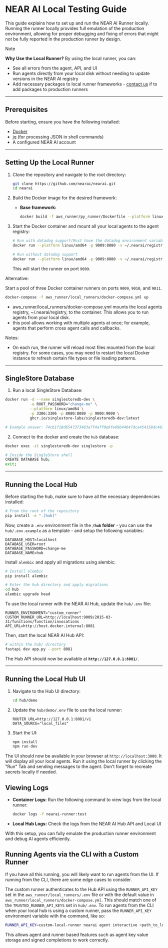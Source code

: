 # NEAR AI Local Testing Guide

This guide explains how to set up and run the NEAR AI Runner locally. Running the runner locally provides full emulation of the production environment, allowing for proper debugging and fixing of errors that might not be fully reported in the production runner by design.

> [!NOTE]
> **Why Use the Local Runner?**
> By using the local runner, you can:
>   - See all errors from the agent, API, and UI
>   - Run agents directly from your local disk without needing to update versions in the NEAR AI registry
>   - Add necessary packages to local runner frameworks - [contact us](http://t.me/nearaialpha) if to add packages to production runners

---

## Prerequisites

Before starting, ensure you have the following installed:

- [Docker](https://docs.docker.com/engine/install/)
- jq (for processing JSON in shell commands)
- A configured NEAR AI account

---

## Setting Up the Local Runner

1. Clone the repository and navigate to the root directory:
   ```sh
   git clone https://github.com/nearai/nearai.git
   cd nearai
   ```

2. Build the Docker image for the desired framework:

   - **Base framework:**
     ```sh
     docker build -f aws_runner/py_runner/Dockerfile --platform linux/amd64 --build-arg FRAMEWORK=-minimal -t nearai-runner:test .
     ```

3. Start the Docker container and mount all your local agents to the agent registry:
    ```sh
    # Run with datadog support(Must have the datadog environment variables)
    docker run --platform linux/amd64 -p 9009:8080 -v ~/.nearai/registry:/root/.nearai/registry nearai-runner:test

    # Run without datadog support
    docker run --platform linux/amd64 -p 9009:8080 -v ~/.nearai/registry:/root/.nearai/registry -t nearai-runner:test nearai/aws_runner/service.handler
    ```
    This will start the runner on port `9009`.


Alternative: 

Start a pool of three Docker container runners on ports `9009`, `9010`, and `9011`.
```sh
docker-compose -f aws_runner/local_runners/docker-compose.yml up
```
 * aws_runner/local_runners/docker-compose.yml mounts the local agents registry, ~/.nearai/registry, to the container. This allows you to run agents from your local disk. 
 * this pool allows working with multiple agents at once; for example, agents that perform cross agent calls and callbacks.

Notes:
 * On each run, the runner will reload most files mounted from the local registry. For some cases, you may need to restart the local Docker instance to refresh certain file types or file loading patterns.

---

## SingleStore Database

1. Run a local SingleStore Database:

```bash
docker run -d --name singlestoredb-dev \
           -e ROOT_PASSWORD="change-me" \
           --platform linux/amd64 \
           -p 3306:3306 -p 8080:8080 -p 9000:9000 \
           ghcr.io/singlestore-labs/singlestoredb-dev:latest

# Example answer: 74cb1f18d6547373483a7f4aff0e9fe69b44647dca454158dc4673ae5e983db3
```

2. Connect to the docker and create the `hub` database:

```bash
docker exec -it singlestoredb-dev singlestore -p

# Inside the SingleStore shell
CREATE DATABASE hub;
exit;
```

---

## Running the Local Hub
Before starting the hub, make sure to have all the necessary dependencies installed:

```bash
# From the root of the repository
pip install -e ".[hub]"
```

Now, create a `.env` environment file in the **`/hub` folder** - you can use the `hub/.env.example` as a template - and setup the following variables:

```shell
DATABASE_HOST=localhost
DATABASE_USER=root
DATABASE_PASSWORD=change-me
DATABASE_NAME=hub
```

Install `alembic` and apply all migrations using alembic:

```bash
# Install alembic
pip install alembic

# Enter the hub directory and apply migrations
cd hub
alembic upgrade head
```

To use the local runner with the NEAR AI Hub, update the `hub/.env` file:

```
RUNNER_ENVIRONMENT="custom_runner"
CUSTOM_RUNNER_URL=http://localhost:9009/2015-03-31/functions/function/invocations
API_URL=http://host.docker.internal:8081
```

Then, start the local NEAR AI Hub API:

```sh
# within the hub/ directory
fastapi dev app.py --port 8081
```

The Hub API should now be available at **`http://127.0.0.1:8081/`**.

---

## Running the Local Hub UI

1. Navigate to the Hub UI directory:
   ```sh
   cd hub/demo
   ```

2. Update the `hub/demo/.env` file to use the local runner:
   ```
   ROUTER_URL=http://127.0.0.1:8081/v1
   DATA_SOURCE="local_files"
   ```

3. Start the UI:
   ```sh
   npm install
   npm run dev
   ```

The UI should now be available in your browser at `http://localhost:3000`. It will display all your local agents. Run it using the local runner by clicking the "Run" Tab and sending messages to the agent. Don't forget to recreate secrets locally if needed.

## Viewing Logs

- **Container Logs:** Run the following command to view logs from the local runner:
  ```sh
  docker logs -f nearai-runner:test
  ```

- **Local Hub Logs:** Check the logs from the NEAR AI Hub API and Local UI

With this setup, you can fully emulate the production runner environment and debug AI agents efficiently.

## Running Agents via the CLI with a Custom Runner
If you have all this running, you will likely want to run agents from the UI. If running from the CLI, there are some
edge cases to consider.

The custom runner authenticates to the Hub API using the `RUNNER_API_KEY` set in the `aws_runner/local_runners/.env` file 
or with the default value in `aws_runner/local_runners/docker-compose.yml`. This should match one of the `TRUSTED_RUNNER_API_KEYS` 
set in `hub/.env`. To run agents from the CLI when your local hub is using a custom runner, pass the `RUNNER_API_KEY` environment variable
with the command, like so:

```sh
RUNNER_API_KEY=custom-local-runner nearai agent interactive <path_to_local_agent> --local
```

This allows agent and runner based features such as agent key value storage and signed completions to work correctly.
